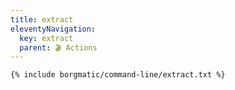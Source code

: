 ```yaml
---
title: extract
eleventyNavigation:
  key: extract
  parent: 🎬 Actions
---
```


```
{% include borgmatic/command-line/extract.txt %}
```
